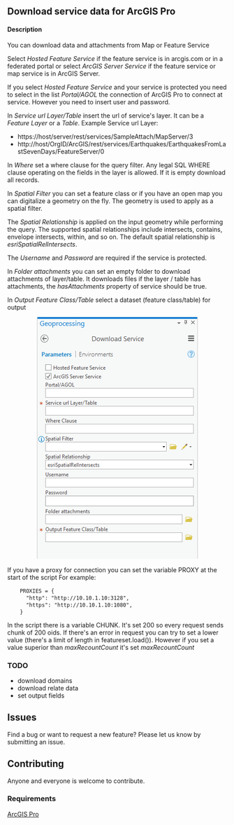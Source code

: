 ## Download service data for ArcGIS Pro

#### Description

You can download data and attachments from Map or Feature Service

Select *Hosted Feature Service* if the feature service is in arcgis.com or in a federated portal or
select *ArcGIS Server Service* if the feature service or map service is in ArcGIS Server.

If you select *Hosted Feature Service* and your service is protected you need to select in the list *Portal/AGOL* the connection of ArcGIS Pro to connect at service. However you need to insert user and password.

In *Service url Layer/Table* insert the url of service's layer. It can be a *Feature Layer* or a *Table*.
Example Service url Layer:
- https://host/server/rest/services/SampleAttach/MapServer/3
- http://host/OrgID/ArcGIS/rest/services/Earthquakes/EarthquakesFromLastSevenDays/FeatureServer/0 

In *Where* set a where clause for the query filter. Any legal SQL WHERE clause operating on the fields in the layer is allowed.
If it is empty download all records.

In *Spatial Filter* you can set a feature class or if you have an open map you can digitalize a geometry on the fly.
The geometry is used to apply as a spatial filter.

The *Spatial Relationship* is applied on the input geometry while performing the query. The supported spatial relationships include intersects, contains, envelope intersects, within, and so on. The default spatial relationship is *esriSpatialRelIntersects*.

The *Username* and *Password* are required if the service is protected.

In *Folder attachments* you can set an empty folder to download attachments of layer/table. It downloads files if the layer / table has attachments, the *hasAttachments* property of service should be true.

In *Output Feature Class/Table* select a dataset (feature class/table) for output 

<p align="center">
<img src="Images/DownloadService.PNG">
</p>

If you have a proxy for connection you can set the variable PROXY at the start of the script
For example:

```<language>
    PROXIES = {
      "http": "http://10.10.1.10:3128",
      "https": "http://10.10.1.10:1080",
    }
```

In the script there is a variable CHUNK. It's set 200 so every request sends chunk of 200 oids.
If there's an error in request you can try to set a lower value (there's a limit of length in featureset.load()).
However if you set a value superior than *maxRecountCount* it's set *maxRecountCount* 

### TODO
- download domains
- download relate data
- set output fields

## Issues

Find a bug or want to request a new feature?  Please let us know by submitting an issue.

## Contributing

Anyone and everyone is welcome to contribute.

### Requirements

[ArcGIS Pro](https://pro.arcgis.com/en/pro-app/)
